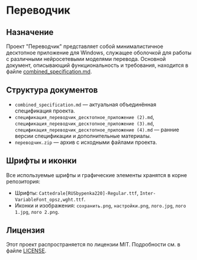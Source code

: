 # Переводчик

## Назначение
Проект "Переводчик" представляет собой минималистичное десктопное приложение для Windows, служащее оболочкой для работы с различными нейросетевыми моделями перевода. Основной документ, описывающий функциональность и требования, находится в файле [combined_specification.md](combined_specification.md).

## Структура документов
- `combined_specification.md` — актуальная объединённая спецификация проекта.
- `спецификация_переводчик_десктопное_приложение (2).md`, `спецификация_переводчик_десктопное_приложение (3).md`, `спецификация_переводчик_десктопное_приложение (4).md` — ранние версии спецификации и дополнительные материалы.
- `переводчик.zip` — архив с исходными файлами проекта.

## Шрифты и иконки
Все используемые шрифты и графические элементы хранятся в корне репозитория:
- Шрифты: `Cattedrale[RUSbypenka220]-Regular.ttf`, `Inter-VariableFont_opsz,wght.ttf`.
- Иконки и изображения: `сохранить.png`, `настройки.png`, `лого.jpg`, `лого 1.jpg`, `лого 2.png`.


## Лицензия
Этот проект распространяется по лицензии MIT. Подробности см. в файле [LICENSE](LICENSE).
